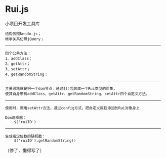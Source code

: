 Rui.js
======
小项目开发工具库

    结构仿照kendo.js；
    继承关系仿照jQuery；
----------------

    四个公共方法：
    1、addClass；
    2、getAttr；
    3、setAttr；
    4、getRandomString；
------------

    主要思路就是把一个dom节点，通过$()包装成一个Rui类型的对象，
    使其自身带有addClass、getAttr、getRandomString、setAttr四个自定义方法。
---
    使用时，调用setAttr方法，通过config方式，把自定义属性添加到Rui对象身上

    Dom选择器：
        $('ruiID')
---

    生成指定位数的随机数：
        $('ruiID').getRandomString()

（停了，懒得写了）
